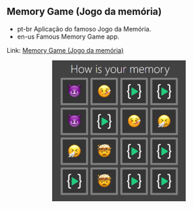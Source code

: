 ## Memory Game (Jogo da memória)
- pt-br
  Aplicação do famoso Jogo da Memória.
- en-us
  Famous Memory Game app.

Link: <a href="https://capelaum-memory-game.netlify.app" target="_blank">Memory Game (Jogo da memória)</a>

<div align="center">
  <img src="./imgs/MemoryGame.png" width="300">
</div>
